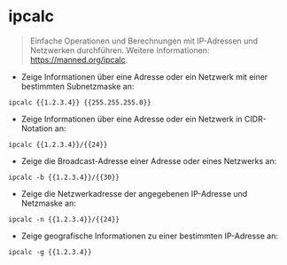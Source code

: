 # ipcalc

> Einfache Operationen und Berechnungen mit IP-Adressen und Netzwerken durchführen.
> Weitere Informationen: <https://manned.org/ipcalc>.

- Zeige Informationen über eine Adresse oder ein Netzwerk mit einer bestimmten Subnetzmaske an:

`ipcalc {{1.2.3.4}} {{255.255.255.0}}`

- Zeige Informationen über eine Adresse oder ein Netzwerk in CIDR-Notation an:

`ipcalc {{1.2.3.4}}/{{24}}`

- Zeige die Broadcast-Adresse einer Adresse oder eines Netzwerks an:

`ipcalc -b {{1.2.3.4}}/{{30}}`

- Zeige die Netzwerkadresse der angegebenen IP-Adresse und Netzmaske an:

`ipcalc -n {{1.2.3.4}}/{{24}}`

- Zeige geografische Informationen zu einer bestimmten IP-Adresse an:

`ipcalc -g {{1.2.3.4}}`
